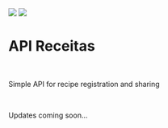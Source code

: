 <img src="https://img.shields.io/badge/Nodejs-v.20.12-green" />
<img src="https://img.shields.io/badge/Status-InProgress-orange" />


<h1>API Receitas</h1>
<br>
<p>Simple API for recipe registration and sharing</p>
<br>
<p>Updates coming soon...</p>
